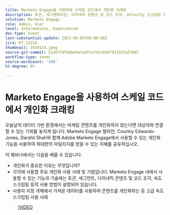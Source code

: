```yaml
---
title: Marketo Engage을 사용하여 스케일 코드에서 개인화 크래킹
description: 토큰, 세그멘테이션, 다이내믹 콘텐츠 및 코드 조각, Velocity 스크립팅 등 Adobe Marketo Engage 내에서 사용할 수 있는 개인화 기능을 다룹니다.  사용자 지정 개체에서 가져온 데이터를 사용하여 콘텐츠를 개인화하는 등 고급 속도 스크립팅 사용 사례
solution: Marketo Engage
role: Admin, User
level: Intermediate, Experienced
doc-type: Event
last-substantial-update: 2023-05-05T00:00:00Z
jira: KT-13214
thumbnail: 3419133.jpeg
source-git-commit: 2a3677dfebbe9a1edfce7d3c03bf921525a57bd7
workflow-type: tm+mt
source-wordcount: '150'
ht-degree: 0%

---
```



# Marketo Engage을 사용하여 스케일 코드에서 개인화 크래킹

오늘날의 데이터 기반 환경에서는 마케팅 콘텐츠를 개인화하지 않는다면 대상자와 연결할 수 있는 기회를 놓치게 됩니다. Marketo Engage 챔피언, Courtny Edwards-Jones, Darshil Shah와 함께 Adobe Marketo Engage에서 사용할 수 있는 개인화 기능을 사용하여 최대한의 마일리지를 얻을 수 있는 지혜를 공유하십시오.

이 웨비나에서는 다음을 배울 수 있습니다.

* 개인화가 중요한 이유는 무엇입니까?
* 각각에 사용할 주요 개인화 사용 사례 및 기법입니다. Marketo Engage 내에서 사용할 수 있는 기능과 기술에는 토큰, 세그먼트, 다이내믹 콘텐츠 및 코드 조각, 속도 스크립팅 등의 사용 방법이 설명되어 있습니다.
* 사용자 지정 개체에서 가져온 데이터를 사용하여 콘텐츠를 개인화하는 등 고급 속도 스크립팅 사용 사례

>[!VIDEO](https://video.tv.adobe.com/v/3419133/?learn=on)
